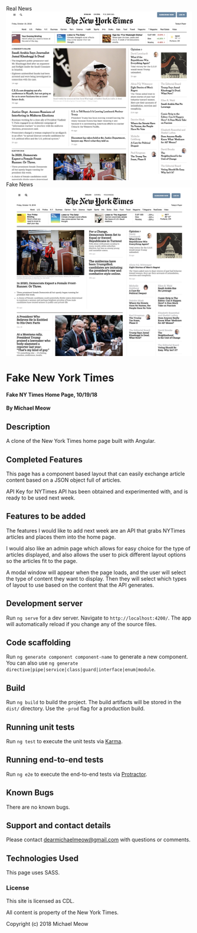 Real News
![alt text](https://raw.githubusercontent.com/michaelmeow/nytimes_angular/master/src/assets/images/real.png)
Fake News
![alt text](https://raw.githubusercontent.com/michaelmeow/nytimes_angular/master/src/assets/images/fake.png)

# Fake New York Times

#### Fake NY Times Home Page, 10/19/18

#### By Michael Meow

## Description

A clone of the New York Times home page built with Angular.

## Completed Features

This page has a component based layout that can easily exchange article content based on a JSON object full of articles.

API Key for NYTimes API has been obtained and experimented with, and is ready to be used next week.

## Features to be added

The features I would like to add next week are an API that grabs NYTimes articles and places them into the home page.  

I would also like an admin page which allows for easy choice for the type of articles displayed, and also allows the user to pick different layout options so the articles fit to the page.

A modal window will appear when the page loads, and the user will select the type of content they want to display.  Then they will select which types of layout to use based on the content that the API generates.

## Development server

Run `ng serve` for a dev server. Navigate to `http://localhost:4200/`. The app will automatically reload if you change any of the source files.

## Code scaffolding

Run `ng generate component component-name` to generate a new component. You can also use `ng generate directive|pipe|service|class|guard|interface|enum|module`.

## Build

Run `ng build` to build the project. The build artifacts will be stored in the `dist/` directory. Use the `-prod` flag for a production build.

## Running unit tests

Run `ng test` to execute the unit tests via [Karma](https://karma-runner.github.io).

## Running end-to-end tests

Run `ng e2e` to execute the end-to-end tests via [Protractor](http://www.protractortest.org/).

## Known Bugs

There are no known bugs.

## Support and contact details

Please contact dearmichaelmeow@gmail.com with questions or comments.

## Technologies Used

This page uses SASS.

### License

This site is licensed as CDL.  

All content is property of the New York Times.

Copyright (c) 2018 Michael Meow
